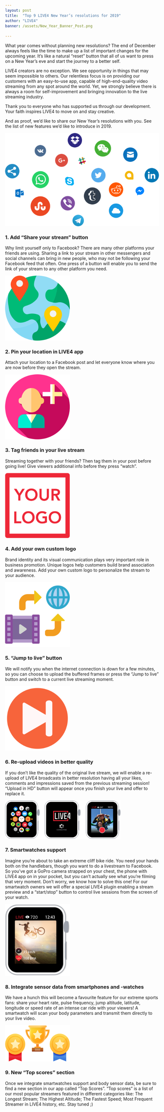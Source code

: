 ```yaml
---
layout: post
title:  "Top 9 LIVE4 New Year’s resolutions for 2019"
author: "LIVE4"
banner: /assets/New_Year_Banner_Post.png

---
```


What year comes without planning new resolutions? The end of December always feels like the time to make up a
list of important changes for the upcoming year. It’s like a natural “reset” button that all of us want to press
on a New Year’s eve and start the journey to a better self.

LIVE4 creators are no exception. We see opportunity in things that may seem impossible to others. Our relentless
focus is on providing our customers with an easy-to-use app, capable of high-end-quality video streaming from any
spot around the world. Yet, we strongly believe there is always a room for self-improvement and bringing innovation
to the live streaming industry.

Thank you to everyone who has supported us through our development. Your faith inspires LIVE4 to move on and stay
creative.

And as proof, we’d like to share our New Year’s resolutions with you. See the list of new features we’d like to
introduce in 2019.

![Add “Share your stream” button in LIVE4 app](/assets/share_your_stream.png)

###	1. Add “Share your stream” button

Why limit yourself only to Facebook? There are many other platforms your friends are using. Sharing a link to your
stream in other messengers and social channels can bring in new people, who may not be following your  Facebook feed
that often. One press of a button will enable you to send the link of your stream to any other platform you need.

<img src="/assets/location2.png" alt="Pin your location in LIVE4 app" width="42%">

### 2. Pin your location in LIVE4 app

Attach your location to a Facebook post and let everyone know where you are now before they open the stream.

<img src="/assets/add-friend2.png" alt="Tag friends in your live stream in LIVE4 app" width="42%">

###	3. Tag friends in your live stream

Streaming together with your friends? Then tag them in your post before going live! Give viewers additional info
before they press “watch”.

<img src="/assets/your_logo.png" alt="Add your own custom logo in LIVE4 app" width="42%">

### 4. Add your own custom logo

Brand identity and its visual communication plays very important role in business promotion. Unique logos help
customers build brand association and awareness. Add your own custom logo to personalize the stream to your audience.

<img src="/assets/upload.png" alt="Re-upload videos in better quality in LIVE4 app" width="42%">

### 5. “Jump to live” button

We will notify you when the internet connection is down for a few minutes, so you can choose to upload the buffered
frames or press the “Jump to live” button and switch to a current live streaming moment.

<img src="/assets/jump_to_live.png" alt="Add “Jump to live” button in LIVE4 app" width="42%">

### 6. Re-upload videos in better quality

If you don’t like the quality of the original live stream, we will enable a re-upload of LIVE4 broadcasts in better
resolution having all your likes, comments and impressions saved from the previous streaming session! “Upload in HD”
button will appear once you finish your live and offer to replace it.

 <img src="/assets/smartwatch_support.png" alt="Smartwatches support in LIVE4 app" width="75%">

### 7. Smartwatches support

Imagine you’re about to take an extreme cliff bike ride. You need your hands both on the handlebars, though you want
to do a livestream to Facebook. So you’ve got a GoPro camera strapped on your chest, the phone with LIVE4 app on in
your pocket, but you can’t actually see what you’re filming that very moment. Don’t worry, we know how to solve this
one! For our smartwatch owners we will offer a special LIVE4 plugin enabling a stream preview and a “start/stop”
button to control live sessions from the screen of your watch.

 <img src="/assets/sensor_data.png" alt="Sensor data from smartphones and -watches in LIVE4 app" width="42%">

### 8. Integrate sensor data from smartphones and -watches

We have a hunch this will become a favourite feature for our extreme sports fans: share your heart rate, pulse
frequency, jump altitude, latitude, longitude or speed rate of an intense car ride with your viewers! A smartwatch
will scan your body parameters and transmit them directly to your live video.

<img src="/assets/top_scores.png" alt="New “Top scores” section in LIVE4 app" width="42%">

### 9. New “Top scores” section

Once we integrate smartwatches support and body sensor data, be sure to find a new section in our app called
“Top Scores”. “Top scores” is a list of our most popular streamers featured in different categories like: The
Longest Stream; The Highest Altitude; The Fastest Speed; Most Frequent Streamer in LIVE4 history, etc. Stay tuned ;)














